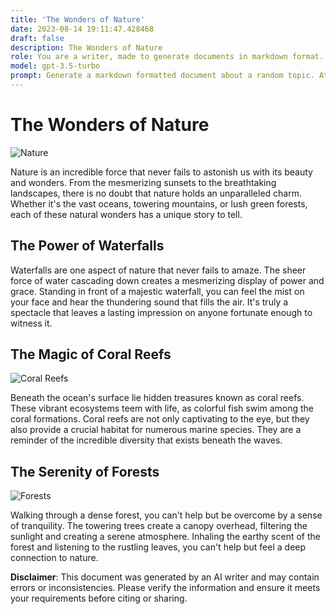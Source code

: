 ```yaml
---
title: 'The Wonders of Nature'
date: 2023-08-14 19:11:47.428468
draft: false
description: The Wonders of Nature
role: You are a writer, made to generate documents in markdown format. It is very important that all of the documents you generate are in valid markdown format.
model: gpt-3.5-turbo
prompt: Generate a markdown formatted document about a random topic. At the bottom, include a disclaimer explaining that the document was generated by you. The first line of the document should be the title. Make sure that the entire document is in proper markdown format, using a mix of various tags to make the document visually appealing.
---
```


# The Wonders of Nature

![Nature](https://images.unsplash.com/photo-1558607126-8f9beffe7d62)

Nature is an incredible force that never fails to astonish us with its beauty and wonders. From the mesmerizing sunsets to the breathtaking landscapes, there is no doubt that nature holds an unparalleled charm. Whether it's the vast oceans, towering mountains, or lush green forests, each of these natural wonders has a unique story to tell.

## The Power of Waterfalls

Waterfalls are one aspect of nature that never fails to amaze. The sheer force of water cascading down creates a mesmerizing display of power and grace. Standing in front of a majestic waterfall, you can feel the mist on your face and hear the thundering sound that fills the air. It's truly a spectacle that leaves a lasting impression on anyone fortunate enough to witness it.

## The Magic of Coral Reefs

![Coral Reefs](https://images.unsplash.com/photo-1603876056955-0919bd9609e7)

Beneath the ocean's surface lie hidden treasures known as coral reefs. These vibrant ecosystems teem with life, as colorful fish swim among the coral formations. Coral reefs are not only captivating to the eye, but they also provide a crucial habitat for numerous marine species. They are a reminder of the incredible diversity that exists beneath the waves.

## The Serenity of Forests

![Forests](https://images.unsplash.com/photo-1533432847291-48a8eafe6de5)

Walking through a dense forest, you can't help but be overcome by a sense of tranquility. The towering trees create a canopy overhead, filtering the sunlight and creating a serene atmosphere. Inhaling the earthy scent of the forest and listening to the rustling leaves, you can't help but feel a deep connection to nature.

**Disclaimer**: This document was generated by an AI writer and may contain errors or inconsistencies. Please verify the information and ensure it meets your requirements before citing or sharing.